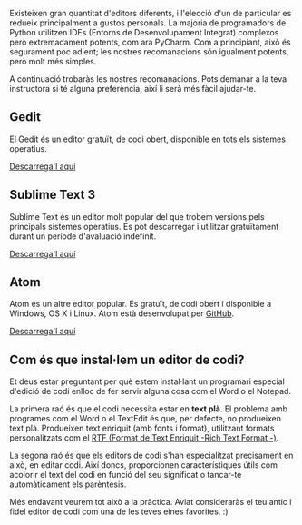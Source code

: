 Existeixen gran quantitat d'editors diferents, i l'elecció d'un de particular es redueix principalment a gustos personals. La majoria de programadors de Python utilitzen IDEs (Entorns de Desenvolupament Integrat) complexos però extremadament potents, com ara PyCharm. Com a principiant, això és segurament poc adient; les nostres recomanacions són igualment potents, però molt més simples.

A continuació trobaràs les nostres recomanacions. Pots demanar a la teva instructora si té alguna preferència, així li serà més fàcil ajudar-te.

## Gedit

El Gedit és un editor gratuït, de codi obert, disponible en tots els sistemes operatius.

[Descarrega'l aquí](https://wiki.gnome.org/Apps/Gedit#Download)

## Sublime Text 3

Sublime Text és un editor molt popular del que trobem versions pels principals sistemes operatius. Es pot descarregar i utilitzar gratuïtament durant un període d'avaluació indefinit.

[Descarrega'l aquí](https://www.sublimetext.com/3)

## Atom

Atom és un altre editor popular. És gratuït, de codi obert i disponible a Windows, OS X i Linux. Atom està desenvolupat per [GitHub](https://github.com/).

[Descarrega'l aquí](https://atom.io/)

## Com és que instal·lem un editor de codi?

Et deus estar preguntant per què estem instal·lant un programari especial d'edició de codi enlloc de fer servir alguna cosa com el Word o el Notepad.

La primera raó és que el codi necessita estar en **text plà**. El problema amb programes com el Word o el TextEdit és que, per defecte, no produeixen text plà. Produeixen text enriquit (amb fonts i format), utilitzant formats personalitzats com el [RTF (Format de Text Enriquit -Rich Text Format -)](https://en.wikipedia.org/wiki/Rich_Text_Format).

La segona raó és que els editors de codi s'han especialitzat precisament en això, en editar codi. Així doncs, proporcionen característiques útils com acolorir el text del codi en funció del seu significat o tancar-te automàticament els parèntesis.

Més endavant veurem tot això a la pràctica. Aviat consideraràs el teu antic i fidel editor de codi com una de les teves eines favorites. :)